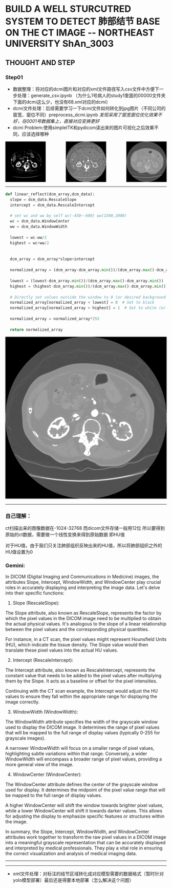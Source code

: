 # BUILD A WELL STURCUTRED SYSTEM TO DETECT 肺部结节 BASE ON THE CT IMAGE -- NORTHEAST UNIVERSITY ShAn_3003
## THOUGHT AND STEP
### Step01
* 数据整理：将对应的dcmi图片和对应的xml文件路径写入csv文件中方便下一步处理：generate_csv.ipynb  （为什么1号病人的study1里面的00000文件夹下面的dcmi这么少，也没有68.xml对应的dcmi）
* dcmi文件处理：后续需要学习一下dcmi文件如何转化到jpg图片（不同公司的窗宽、窗位不同）preprocess_dcmi.ipynb *发现采用了窗宽窗位优化效果不好，在0001号数据集上，直接对应变换更好*
* dcmi Problem:使用simpleITK和pydicom读出来的图片可视化之后效果不同，应该选择哪种

<div style="display: flex; justify-content: space-between;">
  <img src="./image/SimpleITK.png" alt="SimpleITK" style="width: 25%; height: 25%;">
  <img src="./image/MineCode.png" alt="My Own Code" style="width: 25%; height: 25%;">
  <img src="./image/Don'tProcess.png" alt="Don't Process" style="width: 25%; height: 25%;">
</div>

****
```python
def linear_reflect(dcm_array,dcm_data):
  slope = dcm_data.RescaleSlope
  intercept = dcm_data.RescaleIntercept
  
  # set wc and ww by self wc(-450~-600) ww(1500,2000)
  wc = dcm_data.WindowCenter
  ww = dcm_data.WindowWidth

  lowest = wc-ww/2
  highest = wc+ww/2

  
  dcm_array = dcm_array*slope+intercept
  
  normalized_array = (dcm_array-dcm_array.min())/(dcm_array.max()-dcm_array.min())
  
  lowest = (lowest-dcm_array.min())/(dcm_array.max()-dcm_array.min())
  highest = (highest-dcm_array.min())/(dcm_array.max()-dcm_array.min())
  
  # Directly set values outside the window to 0 (or desired background value)
  normalized_array[normalized_array < lowest] = 0  # Set to black
  normalized_array[normalized_array > highest] = 1  # Set to white (or desired max value)
  
  normalized_array = normalized_array*255
  
  return normalized_array
```
![The Best Performance](./image/000069_key2.png)
****
### 自己理解：
ct扫描出来的图像数据在-1024-32768 而dicom文件存储一般用12位 所以要得到原始的ct数据，需要做一个线性变换来得到原始数据 即HU值

对于HU值，由于我们只关注肺部组织反映出来的HU值，所以将肺部组织之外的HU值设置为0
### Gemini:
In DICOM (Digital Imaging and Communications in Medicine) images, the attributes Slope, Intercept, WindowWidth, and WindowCenter play crucial roles in accurately displaying and interpreting the image data. Let's delve into their specific functions:

1. Slope (RescaleSlope):

The Slope attribute, also known as RescaleSlope, represents the factor by which the pixel values in the DICOM image need to be multiplied to obtain the actual physical values. It's analogous to the slope of a linear relationship between the pixel values and the corresponding physical quantities.

For instance, in a CT scan, the pixel values might represent Hounsfield Units (HU), which indicate the tissue density. The Slope value would then translate these pixel values into the actual HU values.

2. Intercept (RescaleIntercept):

The Intercept attribute, also known as RescaleIntercept, represents the constant value that needs to be added to the pixel values after multiplying them by the Slope. It acts as a baseline or offset for the pixel intensities.

Continuing with the CT scan example, the Intercept would adjust the HU values to ensure they fall within the appropriate range for displaying the image correctly.

3. WindowWidth (WindowWidth):

The WindowWidth attribute specifies the width of the grayscale window used to display the DICOM image. It determines the range of pixel values that will be mapped to the full range of display values (typically 0-255 for grayscale images).

A narrower WindowWidth will focus on a smaller range of pixel values, highlighting subtle variations within that range. Conversely, a wider WindowWidth will encompass a broader range of pixel values, providing a more general view of the image.

4. WindowCenter (WindowCenter):

The WindowCenter attribute defines the center of the grayscale window used for display. It determines the midpoint of the pixel value range that will be mapped to the full range of display values.

A higher WindowCenter will shift the window towards brighter pixel values, while a lower WindowCenter will shift it towards darker values. This allows for adjusting the display to emphasize specific features or structures within the image.

In summary, the Slope, Intercept, WindowWidth, and WindowCenter attributes work together to transform the raw pixel values in a DICOM image into a meaningful grayscale representation that can be accurately displayed and interpreted by medical professionals. They play a vital role in ensuring the correct visualization and analysis of medical imaging data.
****
****
* xml文件处理：对标注的结节区域转化成对应模型需要的数据格式（暂时针对yolo模型部署）最后还是得要本地部署（怎么解决这个问题）